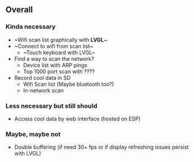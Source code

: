 ## Overall
### Kinda necessary
- ~Wifi scan list graphically with **LVGL**~
- ~Connect to wifi from scan list~
    - ~Touch keyboard with LVGL~
- Find a way to scan the network?
    - Device list with ARP pings
    - Top 1000 port scan with ????
- Record cool data in SD
    - Wifi Scan list (Maybe bluetooth too?)
    - In-network scan

### Less necessary but still should
- Access cool data by web interface (hosted on ESP)

### Maybe, maybe not
- Double buffering (if need 30+ fps or if display refreshing issues persist with LVGL)
